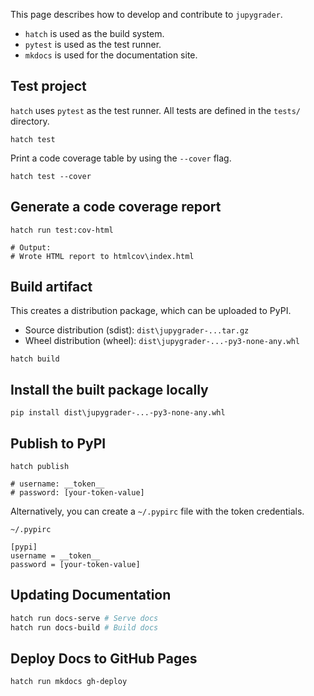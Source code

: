 This page describes how to develop and contribute to `jupygrader`.

- `hatch` is used as the build system.
- `pytest` is used as the test runner.
- `mkdocs` is used for the documentation site.

## Test project

`hatch` uses `pytest` as the test runner. All tests are defined in the `tests/` directory.

```console
hatch test
```

Print a code coverage table by using the `--cover` flag.

```console
hatch test --cover
```

## Generate a code coverage report

```console
hatch run test:cov-html

# Output:
# Wrote HTML report to htmlcov\index.html
```

## Build artifact

This creates a distribution package, which can be uploaded to PyPI.

- Source distribution (sdist): `dist\jupygrader-...tar.gz`
- Wheel distribution (wheel): `dist\jupygrader-...-py3-none-any.whl`

```console
hatch build
```

## Install the built package locally

```console
pip install dist\jupygrader-...-py3-none-any.whl
```

## Publish to PyPI

```console
hatch publish

# username: __token__
# password: [your-token-value]
```

Alternatively, you can create a `~/.pypirc` file with the token credentials.

`~/.pypirc`

```plaintext
[pypi]
username = __token__
password = [your-token-value]
```

## Updating Documentation

```sh
hatch run docs-serve # Serve docs
hatch run docs-build # Build docs
```

## Deploy Docs to GitHub Pages

```sh
hatch run mkdocs gh-deploy
```
